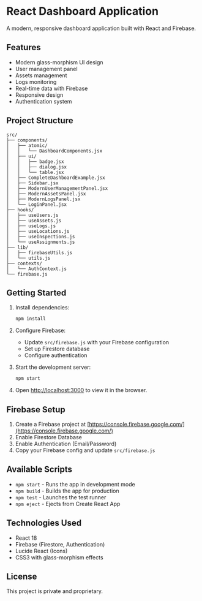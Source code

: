 # React Dashboard Application

A modern, responsive dashboard application built with React and Firebase.

## Features

- Modern glass-morphism UI design
- User management panel
- Assets management
- Logs monitoring
- Real-time data with Firebase
- Responsive design
- Authentication system

## Project Structure

```
src/
├── components/
│   ├── atomic/
│   │   └── DashboardComponents.jsx
│   ├── ui/
│   │   ├── badge.jsx
│   │   ├── dialog.jsx
│   │   └── table.jsx
│   ├── CompleteDashboardExample.jsx
│   ├── Sidebar.jsx
│   ├── ModernUserManagementPanel.jsx
│   ├── ModernAssetsPanel.jsx
│   ├── ModernLogsPanel.jsx
│   └── LoginPanel.jsx
├── hooks/
│   ├── useUsers.js
│   ├── useAssets.js
│   ├── useLogs.js
│   ├── useLocations.js
│   ├── useInspections.js
│   └── useAssignments.js
├── lib/
│   ├── firebaseUtils.js
│   └── utils.js
├── contexts/
│   └── AuthContext.js
└── firebase.js
```

## Getting Started

1. Install dependencies:
   ```bash
   npm install
   ```

2. Configure Firebase:
   - Update `src/firebase.js` with your Firebase configuration
   - Set up Firestore database
   - Configure authentication

3. Start the development server:
   ```bash
   npm start
   ```

4. Open [http://localhost:3000](http://localhost:3000) to view it in the browser.

## Firebase Setup

1. Create a Firebase project at [https://console.firebase.google.com/](https://console.firebase.google.com/)
2. Enable Firestore Database
3. Enable Authentication (Email/Password)
4. Copy your Firebase config and update `src/firebase.js`

## Available Scripts

- `npm start` - Runs the app in development mode
- `npm build` - Builds the app for production
- `npm test` - Launches the test runner
- `npm eject` - Ejects from Create React App

## Technologies Used

- React 18
- Firebase (Firestore, Authentication)
- Lucide React (Icons)
- CSS3 with glass-morphism effects

## License

This project is private and proprietary.
